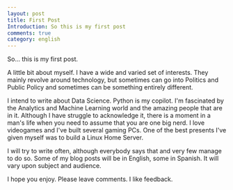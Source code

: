 ```yaml
---
layout: post
title: First Post
Introduction: So this is my first post
comments: true
category: english
---
```


So... this is my first post.

A little bit about myself. I have a wide and varied set of interests. They mainly revolve around technology, but sometimes can go into Politics and Public Policy and sometimes can be something entirely different.

I intend to write about Data Science. Python is my copilot. I'm fascinated by the Analytics and Machine Learning world and the amazing people that are in it. Although I have struggle to acknowledge it, there is a moment in a man's life when you need to assume that you are one big nerd. I love videogames and I've built several gaming PCs. One of the best presents I've given myself was to build a Linux Home Server.

I will try to write often, although everybody says that and very few manage to do so. Some of my blog posts will be in English, some in Spanish. It will vary upon subject and audience.

I hope you enjoy. Please leave comments. I like feedback.
